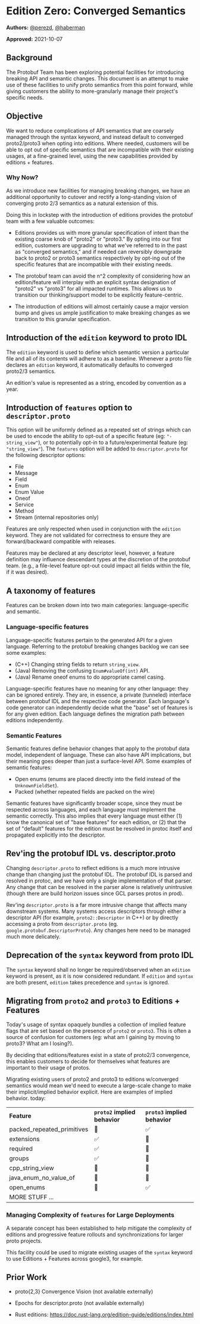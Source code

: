 # Edition Zero: Converged Semantics

**Authors:** [@perezd](https://github.com/perezd),
[@haberman](https://github.com/haberman)

**Approved:** 2021-10-07

## Background

The Protobuf Team has been exploring potential facilities for introducing
breaking API and semantic changes. This document is an attempt to make use of
these facilities to unify proto semantics from this point forward, while giving
customers the ability to more-granularly manage their project's specific needs.

## Objective

We want to reduce complications of API semantics that are coarsely managed
through the syntax keyword, and instead default to converged proto2/proto3 when
opting into editions. Where needed, customers will be able to opt out of
specific semantics that are incompatible with their existing usages, at a
fine-grained level, using the new capabilities provided by editions + features.

### Why Now?

As we introduce new facilities for managing breaking changes, we have an
additional opportunity to cutover and rectify a long-standing vision of
converging proto 2/3 semantics as a natural extension of this.

Doing this in lockstep with the introduction of editions provides the protobuf
team with a few valuable outcomes:

*   Editions provides us with more granular specification of intent than the
    existing coarse knob of "proto2" or "proto3." By opting into our first
    edition, customers are upgrading to what we've referred to in the past as
    "converged semantics," and if needed can reversibly downgrade back to proto2
    or proto3 semantics respectively by opt-ing out of the specific features
    that are incompatible with their existing needs.

*   The protobuf team can avoid the n^2 complexity of considering how an
    edition/feature will interplay with an explicit syntax designation of
    "proto2" vs "proto3" for all impacted runtimes. This allows us to transition
    our thinking/support model to be explicitly feature-centric.

*   The introduction of editions will almost certainly cause a major version
    bump and gives us ample justification to make breaking changes as we
    transition to this granular specification.

## Introduction of the `edition` keyword to proto IDL

The `edition` keyword is used to define which semantic version a particular file
and all of its contents will adhere to as a baseline. Whenever a proto file
declares an `edition` keyword, it automatically defaults to converged proto2/3
semantics.

An edition's value is represented as a string, encoded by convention as a year.

## Introduction of `features` option to `descriptor.proto`

This option will be uniformly defined as a repeated set of strings which can be
used to encode the ability to opt-out of a specific feature (eg:
`"-string_view"`), or to potentially opt-in to a future/experimental feature
(eg: `"string_view"`). The `features` option will be added to `descriptor.proto`
for the following descriptor options:

*   File
*   Message
*   Field
*   Enum
*   Enum Value
*   Oneof
*   Service
*   Method
*   Stream (internal repositories only)

Features are only respected when used in conjunction with the `edition` keyword.
They are not validated for correctness to ensure they are forward/backward
compatible with releases.

Features may be declared at any descriptor level, however, a feature definition
may influence descendant types at the discretion of the protobuf team. (e.g., a
file-level feature opt-out could impact all fields within the file, if it was
desired).

## A taxonomy of features

Features can be broken down into two main categories: language-specific and
semantic.

### Language-specific features

Language-specific features pertain to the generated API for a given language.
Referring to the protobuf breaking changes backlog we can see some examples:

*   (C++) Changing string fields to return `string_view`.
*   (Java) Removing the confusing `Enum#valueOf(int)` API.
*   (Java) Rename oneof enums to do appropriate camel casing.

Language-specific features have no meaning for any other language: they can be
ignored entirely. They are, in essence, a private (tunneled) interface between
protobuf IDL and the respective code generator. Each language's code generator
can independently decide what the "base" set of features is for any given
edition. Each language defines the migration path between editions
independently.

### Semantic Features

Semantic features define behavior changes that apply to the protobuf data model,
independent of language. These can also have API implications, but their meaning
goes deeper than just a surface-level API. Some examples of semantic features:

*   Open enums (enums are placed directly into the field instead of the
    `UnknownFieldSet`).
*   Packed (whether repeated fields are packed on the wire)

Semantic features have significantly broader scope, since they must be respected
across languages, and each language must implement the semantic correctly. This
also implies that every language must either (1) know the canonical set of "base
features" for each edition, or (2) that the set of "default" features for the
edition must be resolved in protoc itself and propagated explicitly into the
descriptor.

## Rev'ing the protobuf IDL vs. descriptor.proto

Changing `descriptor.proto` to reflect editions is a much more intrusive change
than changing just the protobuf IDL. The protobuf IDL is parsed and resolved in
protoc, and we have only a single implementation of that parser. Any change that
can be resolved in the parser alone is relatively unintrusive (though there are
build horizon issues since GCL parses protos in prod).

Rev'ing `descriptor.proto` is a far more intrusive change that affects many
downstream systems. Many systems access descriptors through either a descriptor
API (for example, `proto2::Descriptor` in C++) or by directly accessing a proto
from `descriptor.proto` (eg. `google.protobuf.DescriptorProto`). Any changes
here need to be managed much more delicately.

## Deprecation of the `syntax` keyword from proto IDL

The `syntax` keyword shall no longer be required/observed when an `edition`
keyword is present, as it is now considered redundant. If `edition` and `syntax`
are both present, `edition` takes precedence and `syntax` is ignored.

## Migrating from `proto2` and `proto3` to Editions + Features

Today's usage of syntax opaquely bundles a collection of implied feature flags
that are set based on the presence of `proto2` or `proto3`. This is often a
source of confusion for customers (eg: what am I gaining by moving to proto3?
What am I losing?).

By deciding that editions/features exist in a state of proto2/3 convergence,
this enables customers to decide for themselves what features are important to
their usage of protos.

Migrating existing users of proto2 and proto3 to editions w/converged semantics
would mean we'd need to execute a large-scale change to make their
implicit/implied behavior explicit. Here are examples of implied behavior.
today:

<table>
  <tr>
   <td><strong>Feature</strong>
   </td>
   <td><strong><code>proto2</code> implied behavior</strong>
   </td>
   <td><strong><code>proto3</code> implied behavior</strong>
   </td>
  </tr>
  <tr>
   <td>packed_repeated_primitives
   </td>
   <td>🚫
   </td>
   <td>✅
   </td>
  </tr>
  <tr>
   <td>extensions
   </td>
   <td>✅
   </td>
   <td>🚫
   </td>
  </tr>
  <tr>
   <td>required
   </td>
   <td>✅
   </td>
   <td>🚫
   </td>
  </tr>
  <tr>
   <td>groups
   </td>
   <td>✅
   </td>
   <td>🚫
   </td>
  </tr>
  <tr>
   <td>cpp_string_view
   </td>
   <td>🚫
   </td>
   <td>🚫
   </td>
  </tr>
  <tr>
   <td>java_enum_no_value_of
   </td>
   <td>🚫
   </td>
   <td>🚫
   </td>
  </tr>
  <tr>
   <td>open_enums
   </td>
   <td>🚫
   </td>
   <td>✅
   </td>
  </tr>
  <tr>
   <td>MORE STUFF ...
   </td>
   <td>
   </td>
   <td>
   </td>
  </tr>
</table>

### Managing Complexity of `features` for Large Deployments

A separate concept has been established to help mitigate the complexity of
editions and progressive feature rollouts and synchronizations for larger proto
projects.

This facility could be used to migrate existing usages of the `syntax` keyword
to use Editions + Features across google3, for example.

## Prior Work

*   proto{2,3} Convergence Vision (not available externally)

*   Epochs for descriptor.proto (not available externally)

*   Rust editions: https://doc.rust-lang.org/edition-guide/editions/index.html

